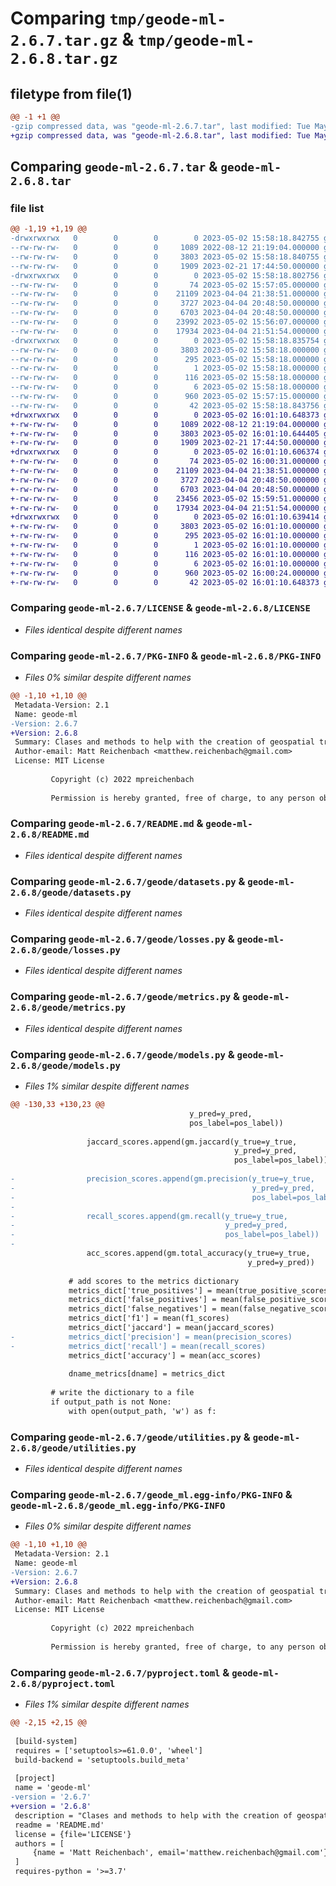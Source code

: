 # Comparing `tmp/geode-ml-2.6.7.tar.gz` & `tmp/geode-ml-2.6.8.tar.gz`

## filetype from file(1)

```diff
@@ -1 +1 @@
-gzip compressed data, was "geode-ml-2.6.7.tar", last modified: Tue May  2 15:58:18 2023, max compression
+gzip compressed data, was "geode-ml-2.6.8.tar", last modified: Tue May  2 16:01:10 2023, max compression
```

## Comparing `geode-ml-2.6.7.tar` & `geode-ml-2.6.8.tar`

### file list

```diff
@@ -1,19 +1,19 @@
-drwxrwxrwx   0        0        0        0 2023-05-02 15:58:18.842755 geode-ml-2.6.7/
--rw-rw-rw-   0        0        0     1089 2022-08-12 21:19:04.000000 geode-ml-2.6.7/LICENSE
--rw-rw-rw-   0        0        0     3803 2023-05-02 15:58:18.840755 geode-ml-2.6.7/PKG-INFO
--rw-rw-rw-   0        0        0     1909 2023-02-21 17:44:50.000000 geode-ml-2.6.7/README.md
-drwxrwxrwx   0        0        0        0 2023-05-02 15:58:18.802756 geode-ml-2.6.7/geode/
--rw-rw-rw-   0        0        0       74 2023-05-02 15:57:05.000000 geode-ml-2.6.7/geode/__init__.py
--rw-rw-rw-   0        0        0    21109 2023-04-04 21:38:51.000000 geode-ml-2.6.7/geode/datasets.py
--rw-rw-rw-   0        0        0     3727 2023-04-04 20:48:50.000000 geode-ml-2.6.7/geode/losses.py
--rw-rw-rw-   0        0        0     6703 2023-04-04 20:48:50.000000 geode-ml-2.6.7/geode/metrics.py
--rw-rw-rw-   0        0        0    23992 2023-05-02 15:56:07.000000 geode-ml-2.6.7/geode/models.py
--rw-rw-rw-   0        0        0    17934 2023-04-04 21:51:54.000000 geode-ml-2.6.7/geode/utilities.py
-drwxrwxrwx   0        0        0        0 2023-05-02 15:58:18.835754 geode-ml-2.6.7/geode_ml.egg-info/
--rw-rw-rw-   0        0        0     3803 2023-05-02 15:58:18.000000 geode-ml-2.6.7/geode_ml.egg-info/PKG-INFO
--rw-rw-rw-   0        0        0      295 2023-05-02 15:58:18.000000 geode-ml-2.6.7/geode_ml.egg-info/SOURCES.txt
--rw-rw-rw-   0        0        0        1 2023-05-02 15:58:18.000000 geode-ml-2.6.7/geode_ml.egg-info/dependency_links.txt
--rw-rw-rw-   0        0        0      116 2023-05-02 15:58:18.000000 geode-ml-2.6.7/geode_ml.egg-info/requires.txt
--rw-rw-rw-   0        0        0        6 2023-05-02 15:58:18.000000 geode-ml-2.6.7/geode_ml.egg-info/top_level.txt
--rw-rw-rw-   0        0        0      960 2023-05-02 15:57:15.000000 geode-ml-2.6.7/pyproject.toml
--rw-rw-rw-   0        0        0       42 2023-05-02 15:58:18.843756 geode-ml-2.6.7/setup.cfg
+drwxrwxrwx   0        0        0        0 2023-05-02 16:01:10.648373 geode-ml-2.6.8/
+-rw-rw-rw-   0        0        0     1089 2022-08-12 21:19:04.000000 geode-ml-2.6.8/LICENSE
+-rw-rw-rw-   0        0        0     3803 2023-05-02 16:01:10.644405 geode-ml-2.6.8/PKG-INFO
+-rw-rw-rw-   0        0        0     1909 2023-02-21 17:44:50.000000 geode-ml-2.6.8/README.md
+drwxrwxrwx   0        0        0        0 2023-05-02 16:01:10.606374 geode-ml-2.6.8/geode/
+-rw-rw-rw-   0        0        0       74 2023-05-02 16:00:31.000000 geode-ml-2.6.8/geode/__init__.py
+-rw-rw-rw-   0        0        0    21109 2023-04-04 21:38:51.000000 geode-ml-2.6.8/geode/datasets.py
+-rw-rw-rw-   0        0        0     3727 2023-04-04 20:48:50.000000 geode-ml-2.6.8/geode/losses.py
+-rw-rw-rw-   0        0        0     6703 2023-04-04 20:48:50.000000 geode-ml-2.6.8/geode/metrics.py
+-rw-rw-rw-   0        0        0    23456 2023-05-02 15:59:51.000000 geode-ml-2.6.8/geode/models.py
+-rw-rw-rw-   0        0        0    17934 2023-04-04 21:51:54.000000 geode-ml-2.6.8/geode/utilities.py
+drwxrwxrwx   0        0        0        0 2023-05-02 16:01:10.639414 geode-ml-2.6.8/geode_ml.egg-info/
+-rw-rw-rw-   0        0        0     3803 2023-05-02 16:01:10.000000 geode-ml-2.6.8/geode_ml.egg-info/PKG-INFO
+-rw-rw-rw-   0        0        0      295 2023-05-02 16:01:10.000000 geode-ml-2.6.8/geode_ml.egg-info/SOURCES.txt
+-rw-rw-rw-   0        0        0        1 2023-05-02 16:01:10.000000 geode-ml-2.6.8/geode_ml.egg-info/dependency_links.txt
+-rw-rw-rw-   0        0        0      116 2023-05-02 16:01:10.000000 geode-ml-2.6.8/geode_ml.egg-info/requires.txt
+-rw-rw-rw-   0        0        0        6 2023-05-02 16:01:10.000000 geode-ml-2.6.8/geode_ml.egg-info/top_level.txt
+-rw-rw-rw-   0        0        0      960 2023-05-02 16:00:24.000000 geode-ml-2.6.8/pyproject.toml
+-rw-rw-rw-   0        0        0       42 2023-05-02 16:01:10.648373 geode-ml-2.6.8/setup.cfg
```

### Comparing `geode-ml-2.6.7/LICENSE` & `geode-ml-2.6.8/LICENSE`

 * *Files identical despite different names*

### Comparing `geode-ml-2.6.7/PKG-INFO` & `geode-ml-2.6.8/PKG-INFO`

 * *Files 0% similar despite different names*

```diff
@@ -1,10 +1,10 @@
 Metadata-Version: 2.1
 Name: geode-ml
-Version: 2.6.7
+Version: 2.6.8
 Summary: Clases and methods to help with the creation of geospatial training datasets and deep-learning models.
 Author-email: Matt Reichenbach <matthew.reichenbach@gmail.com>
 License: MIT License
         
         Copyright (c) 2022 mpreichenbach
         
         Permission is hereby granted, free of charge, to any person obtaining a copy
```

### Comparing `geode-ml-2.6.7/README.md` & `geode-ml-2.6.8/README.md`

 * *Files identical despite different names*

### Comparing `geode-ml-2.6.7/geode/datasets.py` & `geode-ml-2.6.8/geode/datasets.py`

 * *Files identical despite different names*

### Comparing `geode-ml-2.6.7/geode/losses.py` & `geode-ml-2.6.8/geode/losses.py`

 * *Files identical despite different names*

### Comparing `geode-ml-2.6.7/geode/metrics.py` & `geode-ml-2.6.8/geode/metrics.py`

 * *Files identical despite different names*

### Comparing `geode-ml-2.6.7/geode/models.py` & `geode-ml-2.6.8/geode/models.py`

 * *Files 1% similar despite different names*

```diff
@@ -130,33 +130,23 @@
                                        y_pred=y_pred,
                                        pos_label=pos_label))
 
                 jaccard_scores.append(gm.jaccard(y_true=y_true,
                                                  y_pred=y_pred,
                                                  pos_label=pos_label))
 
-                precision_scores.append(gm.precision(y_true=y_true,
-                                                     y_pred=y_pred,
-                                                     pos_label=pos_label))
-
-                recall_scores.append(gm.recall(y_true=y_true,
-                                               y_pred=y_pred,
-                                               pos_label=pos_label))
-
                 acc_scores.append(gm.total_accuracy(y_true=y_true,
                                                     y_pred=y_pred))
 
             # add scores to the metrics dictionary
             metrics_dict['true_positives'] = mean(true_positive_scores)
             metrics_dict['false_positives'] = mean(false_positive_scores)
             metrics_dict['false_negatives'] = mean(false_negative_scores)
             metrics_dict['f1'] = mean(f1_scores)
             metrics_dict['jaccard'] = mean(jaccard_scores)
-            metrics_dict['precision'] = mean(precision_scores)
-            metrics_dict['recall'] = mean(recall_scores)
             metrics_dict['accuracy'] = mean(acc_scores)
 
             dname_metrics[dname] = metrics_dict
 
         # write the dictionary to a file
         if output_path is not None:
             with open(output_path, 'w') as f:
```

### Comparing `geode-ml-2.6.7/geode/utilities.py` & `geode-ml-2.6.8/geode/utilities.py`

 * *Files identical despite different names*

### Comparing `geode-ml-2.6.7/geode_ml.egg-info/PKG-INFO` & `geode-ml-2.6.8/geode_ml.egg-info/PKG-INFO`

 * *Files 0% similar despite different names*

```diff
@@ -1,10 +1,10 @@
 Metadata-Version: 2.1
 Name: geode-ml
-Version: 2.6.7
+Version: 2.6.8
 Summary: Clases and methods to help with the creation of geospatial training datasets and deep-learning models.
 Author-email: Matt Reichenbach <matthew.reichenbach@gmail.com>
 License: MIT License
         
         Copyright (c) 2022 mpreichenbach
         
         Permission is hereby granted, free of charge, to any person obtaining a copy
```

### Comparing `geode-ml-2.6.7/pyproject.toml` & `geode-ml-2.6.8/pyproject.toml`

 * *Files 1% similar despite different names*

```diff
@@ -2,15 +2,15 @@
 
 [build-system]
 requires = ['setuptools>=61.0.0', 'wheel']
 build-backend = 'setuptools.build_meta'
 
 [project]
 name = 'geode-ml'
-version = '2.6.7'
+version = '2.6.8'
 description = "Clases and methods to help with the creation of geospatial training datasets and deep-learning models."
 readme = 'README.md'
 license = {file='LICENSE'}
 authors = [
     {name = 'Matt Reichenbach', email='matthew.reichenbach@gmail.com'},
 ]
 requires-python = '>=3.7'
```


